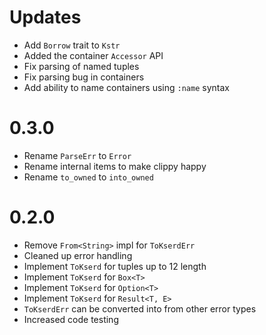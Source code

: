 
# Updates
- Add `Borrow` trait to `Kstr`
- Added the container `Accessor` API
- Fix parsing of named tuples
- Fix parsing bug in containers
- Add ability to name containers using `:name` syntax

# 0.3.0
- Rename `ParseErr` to `Error`
- Rename internal items to make clippy happy
- Rename `to_owned` to `into_owned`

# 0.2.0
- Remove `From<String>` impl for `ToKserdErr`
- Cleaned up error handling
- Implement `ToKserd` for tuples up to 12 length
- Implement `ToKserd` for `Box<T>`
- Implement `ToKserd` for `Option<T>`
- Implement `ToKserd` for `Result<T, E>`
- `ToKserdErr` can be converted into from other error types
- Increased code testing
